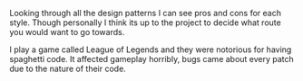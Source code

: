 Looking through all the design patterns I can see pros and cons for each style. Though personally I think its up to the project to decide what route you would want to go towards.

I play a game called League of Legends and they were notorious for having spaghetti code. It affected gameplay horribly, bugs came about every patch due to the nature of their code.

